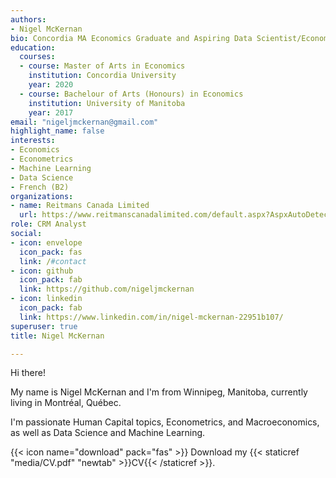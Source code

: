 ```yaml
---
authors:
- Nigel McKernan
bio: Concordia MA Economics Graduate and Aspiring Data Scientist/Economist.
education:
  courses:
  - course: Master of Arts in Economics
    institution: Concordia University
    year: 2020
  - course: Bachelour of Arts (Honours) in Economics
    institution: University of Manitoba
    year: 2017
email: "nigeljmckernan@gmail.com"
highlight_name: false
interests:
- Economics
- Econometrics
- Machine Learning
- Data Science
- French (B2)
organizations:
- name: Reitmans Canada Limited
  url: https://www.reitmanscanadalimited.com/default.aspx?AspxAutoDetectCookieSupport=1
role: CRM Analyst
social:
- icon: envelope
  icon_pack: fas
  link: /#contact
- icon: github
  icon_pack: fab
  link: https://github.com/nigeljmckernan
- icon: linkedin
  icon_pack: fab
  link: https://www.linkedin.com/in/nigel-mckernan-22951b107/
superuser: true
title: Nigel McKernan

---
```


Hi there! 

My name is Nigel McKernan and I'm from Winnipeg, Manitoba, currently living in Montréal, Québec.

I'm passionate Human Capital topics, Econometrics, and Macroeconomics, as well as Data Science and Machine Learning.

{{< icon name="download" pack="fas" >}} Download my {{< staticref "media/CV.pdf" "newtab" >}}CV{{< /staticref >}}.
